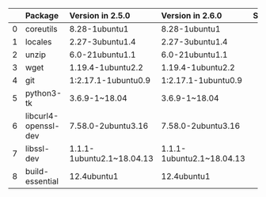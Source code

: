 <!-- markdown-link-check-disable -->

|    | Package              | Version in 2.5.0          | Version in 2.6.0          | Status   |
|---:|:---------------------|:--------------------------|:--------------------------|:---------|
|  0 | coreutils            | 8.28-1ubuntu1             | 8.28-1ubuntu1             |          |
|  1 | locales              | 2.27-3ubuntu1.4           | 2.27-3ubuntu1.4           |          |
|  2 | unzip                | 6.0-21ubuntu1.1           | 6.0-21ubuntu1.1           |          |
|  3 | wget                 | 1.19.4-1ubuntu2.2         | 1.19.4-1ubuntu2.2         |          |
|  4 | git                  | 1:2.17.1-1ubuntu0.9       | 1:2.17.1-1ubuntu0.9       |          |
|  5 | python3-tk           | 3.6.9-1~18.04             | 3.6.9-1~18.04             |          |
|  6 | libcurl4-openssl-dev | 7.58.0-2ubuntu3.16        | 7.58.0-2ubuntu3.16        |          |
|  7 | libssl-dev           | 1.1.1-1ubuntu2.1~18.04.13 | 1.1.1-1ubuntu2.1~18.04.13 |          |
|  8 | build-essential      | 12.4ubuntu1               | 12.4ubuntu1               |          |